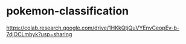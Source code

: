 # pokemon-classification
https://colab.research.google.com/drive/1HKkQtjQuVYEnvCeopEv-b-7djOCLmbyk?usp=sharing
